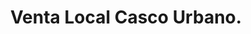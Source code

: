 ---
image: '/imgV/L/L Calle belgrano.jpg'
title: 'Venta Local Casco Urbano.'
location: 'San Miguel del Monte'
price: '$$$'
ambientes: 'Consultar Ambientes'
banios: 'Consultar Baño'
habitaciones: 'Consultar Habitaciones'
info: 'Este local en pleno casco urbano, ubicado en la calle Belgrano, representa una oportunidad única para tu negocio. Con una ubicación estratégica y gran visibilidad, este local es ideal para una variedad de usos comerciales.'
---